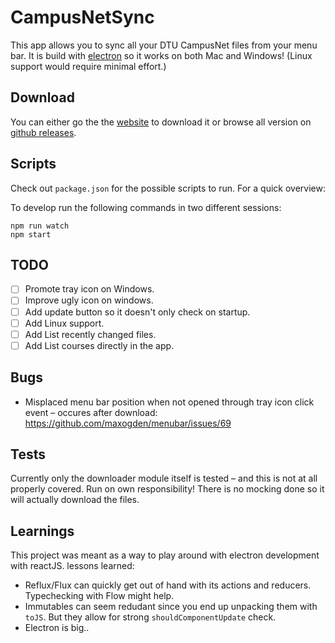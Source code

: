 

# CampusNetSync

This app allows you to sync all your DTU CampusNet files from your menu bar. It is build with [electron](http://electron.atom.io/) so it works on both Mac and Windows! (Linux support would require minimal effort.)

## Download

You can either go the the [website](http://pethick.dk/campusnet-electron) to download it
or browse all version on [github releases](https://github.com/tmpethick/campusnet-electron/releases).

## Scripts

Check out `package.json` for the possible scripts to run. For a quick overview:

To develop run the following commands in two different sessions:

```
npm run watch
npm start
```

## TODO

* [ ] Promote tray icon on Windows.
* [ ] Improve ugly icon on windows.
* [ ] Add update button so it doesn't only check on startup.
* [ ] Add Linux support.
* [ ] Add List recently changed files.
* [ ] Add List courses directly in the app.

## Bugs

* Misplaced menu bar position when not opened through tray icon click event – occures after download: https://github.com/maxogden/menubar/issues/69

## Tests

Currently only the downloader module itself is tested – and this is not at all properly covered. Run on own responsibility! There is no mocking done so it will actually download the files.

## Learnings

This project was meant as a way to play around with electron development with reactJS. lessons learned:

* Reflux/Flux can quickly get out of hand with its actions and reducers. Typechecking with Flow might help.
* Immutables can seem redudant since you end up unpacking them with `toJS`. But they allow for strong `shouldComponentUpdate` check.
* Electron is big..
